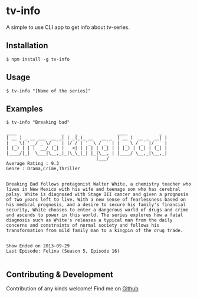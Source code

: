 # tv-info
A simple to use CLI app to get info about tv-series.

## Installation

```shell
$ npm install -g tv-info

```

## Usage

```shell
$ tv-info "[Name of the series]"
```
## Examples
```shell
$ tv-info "Breaking bad"

____                 _    _               ____            _
| __ ) _ __ ___  __ _| | _(_)_ __   __ _  | __ )  __ _  __| |
|  _ \| '__/ _ \/ _` | |/ / | '_ \ / _` | |  _ \ / _` |/ _` |
| |_) | | |  __/ (_| |   <| | | | | (_| | | |_) | (_| | (_| |
|____/|_|  \___|\__,_|_|\_\_|_| |_|\__, | |____/ \__,_|\__,_|
                                  |___/                     
Average Rating : 9.3
Genre : Drama,Crime,Thriller


Breaking Bad follows protagonist Walter White, a chemistry teacher who lives in New Mexico with his wife and teenage son who has cerebral palsy. White is diagnosed with Stage III cancer and given a prognosis of two years left to live. With a new sense of fearlessness based on his medical prognosis, and a desire to secure his family's financial security, White chooses to enter a dangerous world of drugs and crime and ascends to power in this world. The series explores how a fatal diagnosis such as White's releases a typical man from the daily concerns and constraints of normal society and follows his transformation from mild family man to a kingpin of the drug trade.


Show Ended on 2013-09-29
Last Episode: Felina (Season 5, Episode 16)


```
## Contributing & Development
Contribution of any kinds welcome! Find me on [Github](https://github.com/Rishav159/tv-info)
